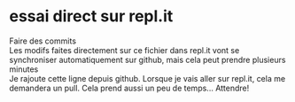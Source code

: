 # essai direct sur repl.it  
Faire des commits  
Les modifs faites directement sur ce fichier dans repl.it vont se synchroniser automatiquement sur github, mais cela peut prendre plusieurs minutes  
Je rajoute cette ligne depuis github. Lorsque je vais aller sur repl.it, cela me demandera un pull. Cela prend aussi un peu de temps... Attendre!

